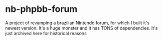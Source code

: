 # nb-phpbb-forum

A project of revamping a brazilian Nintendo forum, for which I built it's newest version. It's a huge monster and it has TONS of dependencies. It's just archived here for historical reasons
